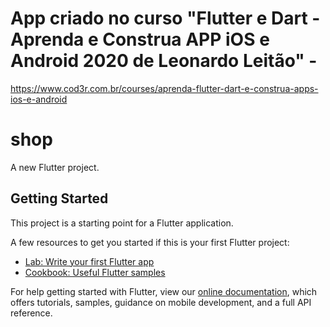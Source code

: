 # App criado no curso "Flutter e Dart - Aprenda e Construa APP iOS e Android 2020 de Leonardo Leitão" - 

https://www.cod3r.com.br/courses/aprenda-flutter-dart-e-construa-apps-ios-e-android


# shop

A new Flutter project.

## Getting Started

This project is a starting point for a Flutter application.

A few resources to get you started if this is your first Flutter project:

- [Lab: Write your first Flutter app](https://flutter.dev/docs/get-started/codelab)
- [Cookbook: Useful Flutter samples](https://flutter.dev/docs/cookbook)

For help getting started with Flutter, view our
[online documentation](https://flutter.dev/docs), which offers tutorials,
samples, guidance on mobile development, and a full API reference.
